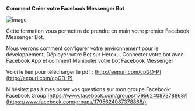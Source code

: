 **Comment Créer votre Facebook Messenger Bot**

![image](https://raw.githubusercontent.com/mlaidouni/FacebookBot/master/Facebook%20Messanger%20Bot.png)

Cette formation vous permettra de prendre en main votre premier Facebook Messenger Bot.

Nous verrons comment configurer votre environnement pour le développement, Déployer votre Bot sur Heroku, Connecter votre bot avec Facebook App et comment Manipuler votre bot Facebook Messenger

Voici le lien pour télécharger le pdf : [http://eepurl.com/cpGD-P](http://eepurl.com/cpGD-P)

N'hésitez pas à mes poser vos questions sur mon groupe Facebook: Facebook Group [https://www.facebook.com/groups/1795624087378868/](https://www.facebook.com/groups/1795624087378868/)
